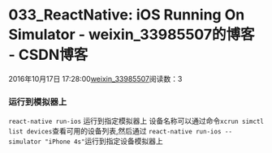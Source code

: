 # 033_ReactNative: iOS Running On Simulator - weixin_33985507的博客 - CSDN博客
2016年10月17日 17:28:00[weixin_33985507](https://me.csdn.net/weixin_33985507)阅读数：3
### 运行到模拟器上
`react-native run-ios`
运行到指定模拟器上
设备名称可以通过命令`xcrun simctl list devices`查看可用的设备列表,然后通过
`react-native run-ios --simulator "iPhone 4s"`运行到指定设备模拟器上

